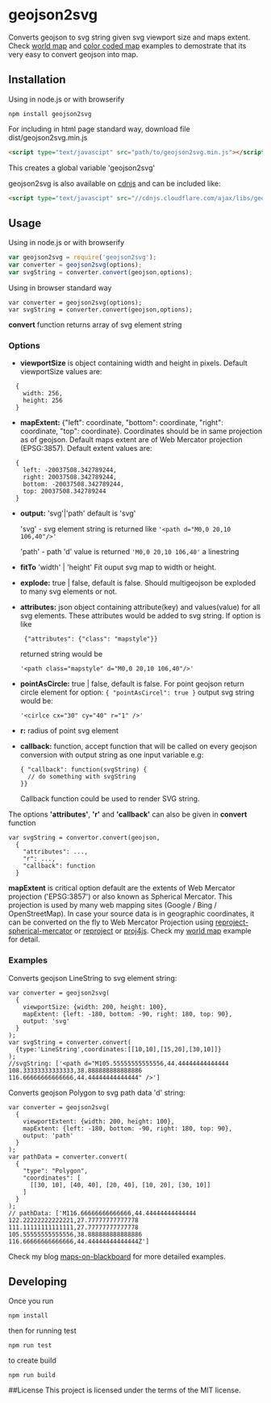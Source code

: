 # geojson2svg
Converts geojson to svg string given svg viewport size and maps extent. Check [world map](https://rawgit.com/gagan-bansal/geojson2svg/master/examples/world.html) and [color coded map](https://rawgit.com/gagan-bansal/geojson2svg/master/examples/world-pop.html) examples to demostrate that its very easy to convert geojson into map.

## Installation
Using in node.js or with browserify
```
npm install geojson2svg
```
For including in html page standard way, download file dist/geojson2svg.min.js
```html
<script type="text/javascipt" src="path/to/geojson2svg.min.js"></script>
```
This creates a global variable 'geojson2svg'

geojson2svg is also available on [cdnjs](https://cdnjs.com/libraries/geojson2svg) and can be included like:
```html
<script type="text/javascipt" src="//cdnjs.cloudflare.com/ajax/libs/geojson2svg/x.x.x/geojson2svg.min.js"></script>
```

## Usage
Using in node.js or with browserify
```javascript
var geojson2svg = require('geojson2svg');
var converter = geojson2svg(options);
var svgString = converter.convert(geojson,options);
```
Using in browser standard way
```
var converter = geojson2svg(options);
var svgString = converter.convert(geojson,options);
```
**convert** function returns array of svg element string
### Options

* **viewportSize** is object containing width and height in pixels. Default viewportSize values are:
```
  {
    width: 256,
    height: 256
  }
```
* **mapExtent:** {"left": coordinate, "bottom": coordinate, "right": coordinate, "top": coordinate}. Coordinates should be in same projection as of geojson. Default maps extent are of Web Mercator projection (EPSG:3857). Default extent values are:
```
  {
    left: -20037508.342789244,
    right: 20037508.342789244,
    bottom: -20037508.342789244,
    top: 20037508.342789244
  }
```
* **output:** 'svg'|'path' default is 'svg'

    'svg' - svg element string is returned like ```'<path d="M0,0 20,10 106,40"/>'```

    'path' - path 'd' value is returned ```'M0,0 20,10 106,40'``` a linestring

* **fitTo** 'width' | 'height' Fit ouput svg map to width or height.

* **explode:** true | false, default is false. Should multigeojson be exploded to many svg elements or not. 
* **attributes:** json object containing attribute(key) and values(value) for all svg elements. These attributes would be added to svg string. If option is like

    ``` {"attributes": {"class": "mapstyle"}}```

    returned string would be 

    ```'<path class="mapstyle" d="M0,0 20,10 106,40"/>'```

* **pointAsCircle:** true | false, default is false. For point geojson return circle element for option:
    ``` { "pointAsCircel": true } ```
    output svg string would be:

    ```'<cirlce cx="30" cy="40" r="1" />'```
* **r:** radius of point svg element
* **callback:** function, accept function that will be called on every geojson conversion with output string as one input variable e.g:
   ```
   { "callback": function(svgString) {
     // do something with svgString
   }}
   ```

   Callback function could be used to render SVG string.
  
The options **'attributes'**, **'r'** and **'callback'** can also be given in **convert** function 
``` 
var svgString = convertor.convert(geojson, 
  {
    "attributes": ...,
    "r": ...,
    "callback": function
  }
```


**mapExtent** is critical option default are the extents of Web Mercator projection ('EPSG:3857') or also known as Spherical Mercator. This projection is used by many web mapping sites (Google / Bing / OpenStreetMap). In case your source data is in geographic coordinates, it can be converted on the fly to Web Mercator Projection using [reproject-spherical-mercator](https://github.com/geosquare/reproject-spherical-mercator) or [reproject](https://github.com/perliedman/reproject) or [proj4js](https://github.com/proj4js/proj4js). Check my [world map](https://github.com/gagan-bansal/geojson2svg/blob/master/examples/world.html) example for detail.

### Examples
Converts geojson LineString to svg element string:
```
var converter = geojson2svg(
  {
    viewportSize: {width: 200, height: 100},
    mapExtent: {left: -180, bottom: -90, right: 180, top: 90},
    output: 'svg' 
  }
);
var svgString = converter.convert(
  {type:'LineString',coordinates:[[10,10],[15,20],[30,10]]}
);
//svgString: ['<path d="M105.55555555555556,44.44444444444444 108.33333333333333,38.888888888888886 116.66666666666666,44.44444444444444" />']
```
Converts geojson Polygon to svg path data 'd' string:
```
var converter = geojson2svg(
  {
    viewportExtent: {width: 200, height: 100}, 
    mapExtent: {left: -180, bottom: -90, right: 180, top: 90},
    output: 'path'
  }
);
var pathData = converter.convert(
  {
    "type": "Polygon", 
    "coordinates": [
      [[30, 10], [40, 40], [20, 40], [10, 20], [30, 10]] 
    ]
  }
);
// pathData: ['M116.66666666666666,44.44444444444444 122.22222222222221,27.77777777777778 111.11111111111111,27.77777777777778 105.55555555555556,38.888888888888886 116.66666666666666,44.44444444444444Z']
```

Check my blog [maps-on-blackboard](http://maps-on-blackboard.com/) for more detailed examples.
## Developing
Once you run
 
```npm install```

then for running test 

```npm run test```

to create build

```npm run build```

##License
This project is licensed under the terms of the MIT license.
